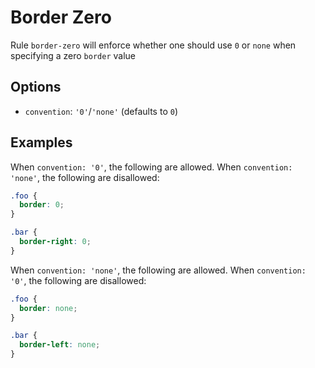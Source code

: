 # Border Zero

Rule `border-zero` will enforce whether one should use `0` or `none` when specifying a zero `border` value

## Options

* `convention`: `'0'`/`'none'` (defaults to `0`)

## Examples

When `convention: '0'`, the following are allowed. When `convention: 'none'`, the following are disallowed:

```scss
.foo {
  border: 0;
}

.bar {
  border-right: 0;
}
```

When `convention: 'none'`, the following are allowed. When `convention: '0'`, the following are disallowed:

```scss
.foo {
  border: none;
}

.bar {
  border-left: none;
}
```
